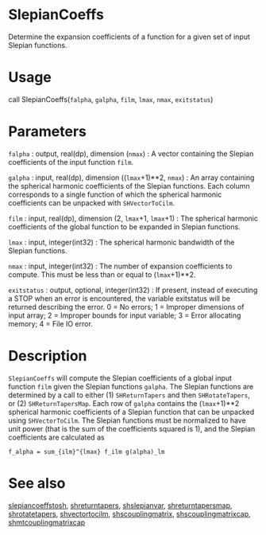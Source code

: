 # SlepianCoeffs

Determine the expansion coefficients of a function for a given set of input Slepian functions.

# Usage

call SlepianCoeffs(`falpha`, `galpha`, `film`, `lmax`, `nmax`, `exitstatus`)

# Parameters

`falpha` : output, real(dp), dimension (`nmax`)
:   A vector containing the Slepian coefficients of the input function `film`.

`galpha` : input, real(dp), dimension ((`lmax`+1)**2, `nmax`)
:   An array containing the spherical harmonic coefficients of the Slepian functions. Each column corresponds to a single function of which the spherical harmonic coefficients can be unpacked with `SHVectorToCilm`.

`film` : input, real(dp), dimension (2, `lmax`+1, `lmax`+1)
:   The spherical harmonic coefficients of the global function to be expanded in Slepian functions.

`lmax` : input, integer(int32)
:   The spherical harmonic bandwidth of the Slepian functions.

`nmax` : input, integer(int32)
:   The number of expansion coefficients to compute. This must be less than or equal to (`lmax`+1)\*\*2.

`exitstatus` : output, optional, integer(int32)
:   If present, instead of executing a STOP when an error is encountered, the variable exitstatus will be returned describing the error. 0 = No errors; 1 = Improper dimensions of input array; 2 = Improper bounds for input variable; 3 = Error allocating memory; 4 = File IO error.

# Description

`SlepianCoeffs` will compute the Slepian coefficients of a global input function `film` given the Slepian functions `galpha`. The Slepian functions are determined by a call to either (1) `SHReturnTapers` and then `SHRotateTapers`, or (2) `SHReturnTapersMap`. Each row of `galpha` contains the (`lmax`+1)**2 spherical harmonic coefficients of a Slepian function that can be unpacked using `SHVectorToCilm`. The Slepian functions must be normalized to have unit power (that is the sum of the coefficients squared is 1), and the Slepian coefficients are calculated as

`f_alpha = sum_{ilm}^{lmax} f_ilm g(alpha)_lm`  

# See also

[slepiancoeffstosh](slepiancoeffstosh.html), [shreturntapers](shreturntapers.html), [shslepianvar](shslepianvar.html), [shreturntapersmap](shreturntapersmap.html), [shrotatetapers](shrotatetapers.html), [shvectortocilm](shvectortocilm.html), [shscouplingmatrix](shscouplingmatrix.html), [shscouplingmatrixcap](shscouplingmatrixcap.html), [shmtcouplingmatrixcap](shmtcouplingmatrixcap.html)

